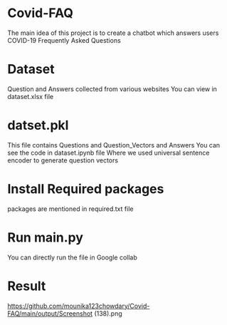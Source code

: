 # Covid-FAQ

  The main idea of this project is to create a chatbot which answers users COVID-19 Frequently Asked Questions
  
# Dataset 

  Question and Answers collected from various websites 
  You can view in dataset.xlsx file
  
# datset.pkl 

  This file contains Questions and Question_Vectors and Answers 
  You can see the code in dataset.ipynb file Where we used universal sentence encoder to generate question vectors
  
# Install Required packages

  packages are mentioned in required.txt file
  
# Run main.py 
  You can directly run the file in Google collab
  
# Result
 
  
  https://github.com/mounika123chowdary/Covid-FAQ/main/output/Screenshot (138).png

